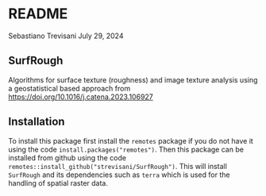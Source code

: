 README
================
Sebastiano Trevisani
July 29, 2024

## SurfRough

Algorithms for surface texture (roughness) and image texture analysis
using a geostatistical based approach from https://doi.org/10.1016/j.catena.2023.106927

## Installation

To install this package first install the `remotes` package if you do
not have it using the code `install.packages("remotes")`. Then this
package can be installed from github using the code
`remotes::install_github("strevisani/SurfRough")`. This will install
`SurfRough` and its dependencies such as `terra` which is used for the
handling of spatial raster data.
